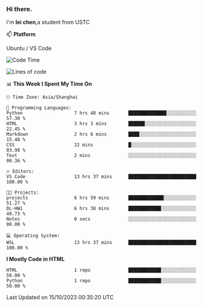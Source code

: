 ### Hi there.
I'm **lei chen**,a student from USTC

📫 **Platform**

Ubuntu / VS Code

<!--START_SECTION:waka-->
![Code Time](http://img.shields.io/badge/Code%20Time-117%20hrs%2015%20mins-blue)

![Lines of code](https://img.shields.io/badge/From%20Hello%20World%20I%27ve%20Written-11.9%20thousand%20lines%20of%20code-blue)

📊 **This Week I Spent My Time On** 

```text
🕑︎ Time Zone: Asia/Shanghai

💬 Programming Languages: 
Python                   7 hrs 48 mins       ██████████████░░░░░░░░░░░   57.30 % 
HTML                     3 hrs 3 mins        ██████░░░░░░░░░░░░░░░░░░░   22.45 % 
Markdown                 2 hrs 6 mins        ████░░░░░░░░░░░░░░░░░░░░░   15.48 % 
CSS                      32 mins             █░░░░░░░░░░░░░░░░░░░░░░░░   03.98 % 
Text                     2 mins              ░░░░░░░░░░░░░░░░░░░░░░░░░   00.36 % 

🔥 Editors: 
VS Code                  13 hrs 37 mins      █████████████████████████   100.00 % 

🐱‍💻 Projects: 
projects                 6 hrs 59 mins       █████████████░░░░░░░░░░░░   51.27 % 
DL-HW1                   6 hrs 38 mins       ████████████░░░░░░░░░░░░░   48.73 % 
Notes                    0 secs              ░░░░░░░░░░░░░░░░░░░░░░░░░   00.00 % 

💻 Operating System: 
WSL                      13 hrs 37 mins      █████████████████████████   100.00 % 
```

**I Mostly Code in HTML** 

```text
HTML                     1 repo              ████████████░░░░░░░░░░░░░   50.00 % 
Python                   1 repo              ████████████░░░░░░░░░░░░░   50.00 % 
```




 Last Updated on 15/10/2023 00:35:20 UTC
<!--END_SECTION:waka-->
